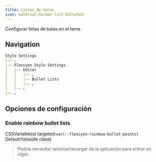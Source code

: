 ```yaml
---
title: Listas de balas
icon: material/format-list-bulleted
---
```


Configurar listas de balas en el tema

## Navigation

```md
Style Settings
|-- 。
|-- Flexcyon Style Settings
|   |-- Editor
|   |   |-- 。
|   |   |-- Bullet Lists
|   |   |-- 。
|   |-- 。
|-- 。
```

## Opciones de configuración

### Enable rainbow bullet lists

CSSVariable(s) targeted:`var(--flexcyon-rainbow-bullet-points)`
Default:false(de clase)
> Podría necesitar reiniciar/recargar de la aplicación para entrar en vigor.

